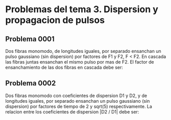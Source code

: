 # Problemas del tema 3. Dispersion y propagacion de pulsos

## Problema 0001
Dos fibras monomodo, de longitudes iguales, por separado ensanchan un pulso gaussiano (sin dispersion) por factores de F1 y F2, F < F2.
En cascada las fibras juntas ensanchan el mismo pulso por mas de F2. El factor de ensanchamiento de las dos fibras en cascada debe ser:

## Problema 0002
Dos fibras monomodo con coeficientes de dispersion D1 y D2, y de longitudes iguales, por separado ensanchan un pulso gaussiano (sin dispersion)
por factores de tiempo de 2 y sqrt(5) respectivamente. 
La relacion entre los coeficientes de dispersion |D2 / D1| debe ser: